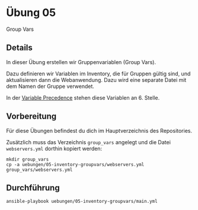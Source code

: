 # Übung 05

Group Vars

## Details

In dieser Übung erstellen wir Gruppenvariablen (Group Vars).

Dazu definieren wir Variablen im Inventory, die für Gruppen gültig sind, und aktualisieren dann die Webanwendung.
Dazu wird eine separate Datei mit dem Namen der Gruppe verwendet.

In der [Variable Precedence](https://docs.ansible.com/ansible/latest/playbook_guide/playbooks_variables.html#understanding-variable-precedence) stehen diese Variablen an 6. Stelle.

## Vorbereitung

Für diese Übungen befindest du dich im Hauptverzeichnis des Repositories.

Zusätzlich muss das Verzeichnis `group_vars` angelegt und die Datei `webservers.yml` dorthin kopiert werden:

```
mkdir group_vars
cp -a uebungen/05-inventory-groupvars/webservers.yml group_vars/webservers.yml
```

## Durchführung

```
ansible-playbook uebungen/05-inventory-groupvars/main.yml
```
